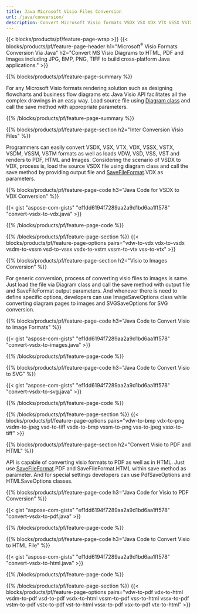```yaml
---
title: Java Microsoft Visio Files Conversion
url: /java/conversion/
description: Convert Microsoft Visio formats VSDX VSX VDX VTX VSSX VSTX VSDM VSTM VSSM VDW VSD VST VSS to HTML Images and PDF with few lines of Java code.
---
```


{{< blocks/products/pf/feature-page-wrap >}}
{{< blocks/products/pf/feature-page-header h1="Microsoft<sup>&reg;</sup> Visio Formats Conversion Via Java" h2="Convert MS Visio Diagrams to HTML, PDF and Images including JPG, BMP, PNG, TIFF to build cross-platform Java applications." >}}

{{% blocks/products/pf/feature-page-summary %}}

For any Microsoft Visio formats rendering solution such as designing flowcharts and business flow diagrams etc Java Visio API facilitates all the complex drawings in an easy way. Load source file using [Diagram class](https://apireference.aspose.com/diagram/java/com.aspose.diagram/Diagram) and call the save method with appropriate parameters.

{{% /blocks/products/pf/feature-page-summary  %}}

{{% blocks/products/pf/feature-page-section  h2="Inter Conversion Visio Files" %}}

Programmers can easily convert VSDX, VSX, VTX, VDX, VSSX, VSTX, VSDM, VSSM, VSTM formats as well as loads VDW, VSD, VSS, VST and renders to PDF, HTML and Images. Considering the scenario of VSDX to VDX, process is, load the source VSDX file using diagram class and call the save method by providing output file and [SaveFileFormat](https://apireference.aspose.com/diagram/java/com.aspose.diagram/SaveFileFormat).VDX as parameters. 

{{% blocks/products/pf/feature-page-code h3="Java Code for VSDX to VDX Conversion" %}}

{{< gist "aspose-com-gists" "ef1dd6194f7289aa2a9d1bd6aa1ff578" "convert-vsdx-to-vdx.java" >}}

{{% /blocks/products/pf/feature-page-code  %}}

{{% /blocks/products/pf/feature-page-section %}}
{{< blocks/products/pf/feature-page-options pairs="vdw-to-vdx vdx-to-vsdx vsdm-to-vssm vsd-to-vssx vsdx-to-vstm vssm-to-vtx vss-to-vtx" >}}

{{% blocks/products/pf/feature-page-section  h2="Visio to Images Conversion" %}}

For generic conversion, process of converting visio files to images is same. Just load the file via Diagram class and call the save method with output file and SaveFileFormat output parameters. And whenever there is need to define specific options, developers can use ImageSaveOptions class while converting diagram pages to images and SVGSaveOptions for SVG conversion.

{{% blocks/products/pf/feature-page-code h3="Java Code to Convert Visio to Image Formats" %}}

{{< gist "aspose-com-gists" "ef1dd6194f7289aa2a9d1bd6aa1ff578" "convert-vsdx-to-images.java" >}}

{{% /blocks/products/pf/feature-page-code  %}}

{{% blocks/products/pf/feature-page-code h3="Java Code to Convert Visio to SVG" %}}

{{< gist "aspose-com-gists" "ef1dd6194f7289aa2a9d1bd6aa1ff578" "convert-vsdx-to-svg.java" >}}

{{% /blocks/products/pf/feature-page-code  %}}

{{% /blocks/products/pf/feature-page-section %}}
{{< blocks/products/pf/feature-page-options pairs="vdw-to-bmp vdx-to-png vsdm-to-jpeg vsd-to-tiff vsdx-to-bmp vssm-to-png vss-to-jpeg vssx-to-tiff" >}}

{{% blocks/products/pf/feature-page-section  h2="Convert Visio to PDF and HTML" %}}

API is capable of converting visio formats to PDF as well as in HTML. Just use [SaveFileFormat](https://apireference.aspose.com/diagram/java/com.aspose.diagram/SaveFileFormat).PDF and SaveFileFormat.HTML within save method as parameter. And for special settings developers can use PdfSaveOptions and HTMLSaveOptions classes.

{{% blocks/products/pf/feature-page-code h3="Java Code for Visio to PDF Conversion" %}}

{{< gist "aspose-com-gists" "ef1dd6194f7289aa2a9d1bd6aa1ff578" "convert-vsdx-to-pdf.java" >}}

{{% /blocks/products/pf/feature-page-code  %}}

{{% blocks/products/pf/feature-page-code h3="Java Code to Convert Visio to HTML File" %}}

{{< gist "aspose-com-gists" "ef1dd6194f7289aa2a9d1bd6aa1ff578" "convert-vsdx-to-html.java" >}}

{{% /blocks/products/pf/feature-page-code  %}}

{{% /blocks/products/pf/feature-page-section %}}
{{< blocks/products/pf/feature-page-options pairs="vdw-to-pdf vdx-to-html vsdm-to-pdf vsd-to-pdf vsdx-to-html vssm-to-pdf vss-to-html vssx-to-pdf vstm-to-pdf vstx-to-pdf vst-to-html vssx-to-pdf vsx-to-pdf vtx-to-html" >}}